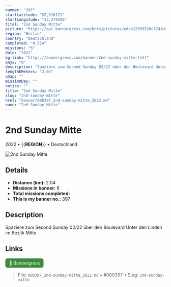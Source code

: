 ```yaml
---
nummer: "397"
startLatitude: "52,516121"
startLongitude: "13,379398"
titel: "2nd Sunday Mitte"
picture: "https://api.bannergress.com/bnrs/pictures/edc412993520c3741de81742a59f4e3f"
region: "Berlin"
country: "Deutschland"
completed: "8.514"
missions: "6"
date: "2022"
bg-link: "https://bannergress.com/banner/2nd-sunday-mitte-fe1f"
onyx: "0"
description: "Spaziere zum Second Sunday 02/22 über den Boulevard Unter den Linden im Bezitk Mitte."
lengthKMeters: "2,04"
umap: ""
missionDay: ""
notice: ""
title: "2nd Sunday Mitte"
slug: "2nd-sunday-mitte"
href: "banner/000397_2nd-sunday-mitte_2022.md"
name: "2nd Sunday Mitte"
---
```

# 2nd Sunday Mitte

*2022* • {{__REGION__}} • Deutschland

![2nd Sunday Mitte](https://api.bannergress.com/bnrs/pictures/edc412993520c3741de81742a59f4e3f)



## Details
- **Distance (km):** 2.04
- **Missions in banner:** 6
- **Total missions completed:** 
- **This is my banner no.:** 397



## Description
Spaziere zum Second Sunday 02/22 über den Boulevard Unter den Linden im Bezitk Mitte.



## Links
<a href="https://bannergress.com/banner/2nd-sunday-mitte-fe1f" target="_blank" style="display:inline-block;margin-right:8px;padding:6px 12px;background:#3c8b3c;color:#fff;text-decoration:none;border-radius:6px;">🔗 Bannergress</a>



> File: `000397_2nd-sunday-mitte_2022.md` • #000397 • Slug: `2nd-sunday-mitte`
